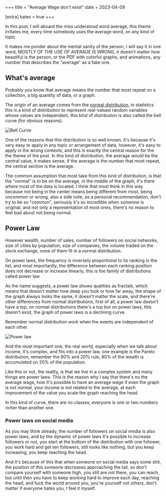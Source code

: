 +++
title = "Average Wage don't exist"
date = 2023-04-09

[extra]
katex = true
+++

In this post, I will aboard the miss understood word average, this theme
irritates me, every time somebody uses the average word, on any kind of topic.

It makes me ponder about the mental sanity of the person, I will say it in one
word, MOSTLY OF THE USE OF AVERAGE IS WRONG, it doesn't matter how beautiful is
the person, or the PDF with colorful graphs, and animations, any number that
describes the "average" as a fake one.

## What's average

Probably you know that average means the number that most repeat on a
collection, a big quantity of data, or a graph.

The origin of an average comes from the [normal
distribution](https://en.wikipedia.org/wiki/Normal_distribution), in statistics
this is a kind of distribution to represent real-valued random variables whose
values are independent, this kind of distribution is also called the bell curve
(for obvious reasons).

![Bell Curve](/bell_curve_example.jpg)

One of the reasons that this distribution is so well known, it's because it's
very easy to apply in any topic or arrangement of data, however, it's easy to
apply in the wrong contexts, and this is exactly the central reason for the
the theme of the post. In this kind of distribution, the average would be the central
value, it makes sense, if the average is the number that most repeat, the central section is the average.

The common assumption that most take from this kind of distribution, is that
the "normal" is to be on the average, in the middle of the graph, it's there
where most of the data is located, I think that most think in this way because
not being in the center means being different from most, being uncommon or
wrong, also a side note, as a personal recommendation, don't try to be so
"common", seriously it's so incredible when someone is original, and not only a
representation of most ones, there's no reason to feel bad about not being
normal.

## Power Law

However wealth, number of sales, number of followers on social networks, size
of cities by population, size of companies, the volume traded on the stock
exchange, none of them fit in a normal distribution.

On power laws, the frequency is inversely proportional to its ranking in the
list, and most importantly, the difference between each ranking position does
not decrease or increase linearly, this is the family of distributions called
power law

As the name suggests, a power law shows qualities as fractals, which means that
doesn't matter how deep you look or how far away, the shape of the graph always
looks the same, it doesn't matter the scale, and there're other differences
from normal distributions, first of all, a power law doesn't have a top, on
normal distributions there's a top but on power laws, this doesn't exist, the
graph of power laws is a declining curve.

Remember normal distribution work when the events are independent of each
other.

![Power law](/long_tail_example.jpg)

And the most important one, the real world, especially when we talk about
income, it's complex, and fits into a power law, one example is the Pareto
distribution, remember the 80% and 20% rule, 80% of the wealth is accumulated
on 20% of the population.

Like this or not, the reality, is that we live in a complex system and many
things are power laws. This is the reason why I say that there's no the average
wage, how it's possible to have an average wage if even the graph is not normal,
your income is not related to the average, at each improvement of the value you
scale the graph reaching the head.

In this kind of curve, there are no classes, everyone is one or two numbers
richer than another one.

### Power laws on social media

As you may think already, the number of followers on social media is also
power laws, and by the dynamic of power laws it's possible to increase
followers or not, you start at the bottom of the distribution with one
follower, you work hard and get ten followers, still looks like nothing, but
you keep increasing, you keep reaching the head.

And it's because of this that when someone on social media says some shit, the
position of this someone decreases approaching the tail, so don't compare
yourself with someone high, you still are not there, you can reach, but until
then you have to keep working hard to improve each day, reaching the head, and
fuck the world around you, you're yourself not others, don't matter if everyone
hates you, I feel it myself.


